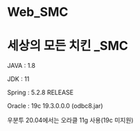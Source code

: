 # Web_SMC
# 세상의 모든 치킨 _SMC
JAVA : 1.8 

JDK : 11

Spring : 5.2.8 RELEASE

Oracle : 19c 19.3.0.0.0 (odbc8.jar) 

우분투 20.04에서는 오라클 11g 사용(19c 미지원)
